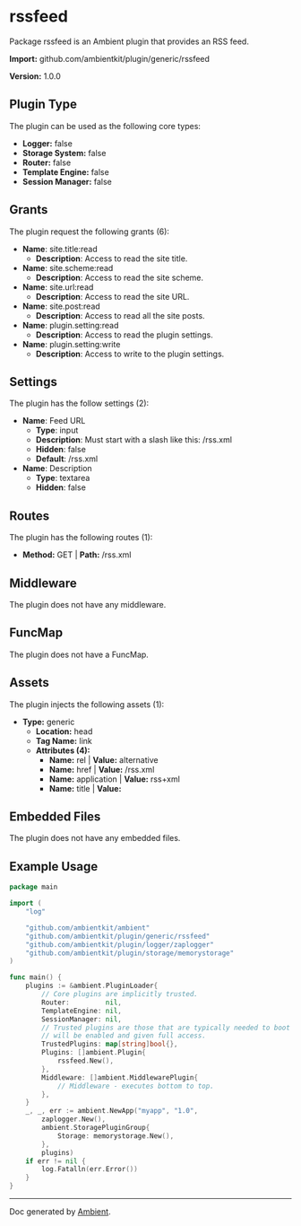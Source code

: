 # rssfeed

Package rssfeed is an Ambient plugin that provides an RSS feed.

**Import:** github.com/ambientkit/plugin/generic/rssfeed

**Version:** 1.0.0

## Plugin Type

The plugin can be used as the following core types:

- **Logger:** false
- **Storage System:** false
- **Router:** false
- **Template Engine:** false
- **Session Manager:** false

## Grants

The plugin request the following grants (6):

- **Name**: site.title:read
  - **Description**: Access to read the site title.
- **Name**: site.scheme:read
  - **Description**: Access to read the site scheme.
- **Name**: site.url:read
  - **Description**: Access to read the site URL.
- **Name**: site.post:read
  - **Description**: Access to read all the site posts.
- **Name**: plugin.setting:read
  - **Description**: Access to read the plugin settings.
- **Name**: plugin.setting:write
  - **Description**: Access to write to the plugin settings.

## Settings

The plugin has the follow settings (2):

- **Name**: Feed URL
  - **Type**: input
  - **Description**: Must start with a slash like this: /rss.xml
  - **Hidden**: false
  - **Default**: /rss.xml
- **Name**: Description
  - **Type**: textarea
  - **Hidden**: false

## Routes

The plugin has the following routes (1):
  - **Method:** GET | **Path:** /rss.xml

## Middleware

The plugin does not have any middleware.

## FuncMap

The plugin does not have a FuncMap.

## Assets

The plugin injects the following assets (1):

  - **Type:** generic
    - **Location:** head
    - **Tag Name:** link
    - **Attributes (4):** 
      - **Name:** rel | **Value:** alternative
      - **Name:** href | **Value:** /rss.xml
      - **Name:** application | **Value:** rss&#43;xml
      - **Name:** title | **Value:** 

## Embedded Files

The plugin does not have any embedded files.

## Example Usage

```go
package main

import (
	"log"

	"github.com/ambientkit/ambient"
	"github.com/ambientkit/plugin/generic/rssfeed"
	"github.com/ambientkit/plugin/logger/zaplogger"
	"github.com/ambientkit/plugin/storage/memorystorage"
)

func main() {
	plugins := &ambient.PluginLoader{
		// Core plugins are implicitly trusted.
		Router:         nil,
		TemplateEngine: nil,
		SessionManager: nil,
		// Trusted plugins are those that are typically needed to boot so they
		// will be enabled and given full access.
		TrustedPlugins: map[string]bool{},
		Plugins: []ambient.Plugin{
			rssfeed.New(),
		},
		Middleware: []ambient.MiddlewarePlugin{
			// Middleware - executes bottom to top.
		},
	}
	_, _, err := ambient.NewApp("myapp", "1.0",
		zaplogger.New(),
		ambient.StoragePluginGroup{
			Storage: memorystorage.New(),
		},
		plugins)
	if err != nil {
		log.Fatalln(err.Error())
	}
}
```

---

Doc generated by [Ambient](https://ambientkit.github.io/docs/).